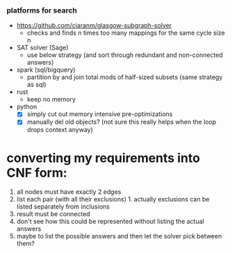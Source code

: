 ### platforms for search
- https://github.com/ciaranm/glasgow-subgraph-solver
  - checks and finds n times too many mappings for the same cycle size n
- SAT solver (Sage)
  - use below strategy (and sort through redundant and non-connected answers)
- spark (sql/bigquery)
  - partition by and join total mods of half-sized subsets (same strategy as sql) 
- rust
  - keep no memory
- python
  - [x] simply cut out memory intensive pre-optimizations
  - [x] manually del old objects? (not sure this really helps when the loop drops context anyway)

# converting my requirements into CNF form:
1. all nodes must have exactly 2 edges
  1. list each pair (with all their exclusions)
    1. actually exclusions can be listed separately from inclusions
2. result must be connected
  1. don't see how this could be represented without listing the actual answers
  1. maybe to list the possible answers and then let the solver pick between them?

